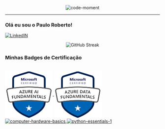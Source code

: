 <div align="center">
  <img src="https://github.com/user-attachments/assets/2cdd61c5-d4b7-456c-8b0c-584f880d46ee" alt="code-moment">
</div>

---

### Olá eu sou o Paulo Roberto! 

[![LinkedIN](https://img.shields.io/badge/LinkedIn-0077B5?style=for-the-badge&logo=linkedin&logoColor=white)](https://www.linkedin.com/in/pcastroneto/)

<div style="display: flex; justify-content: center; align-items: center;">
  <img src="https://streak-stats.demolab.com?user=Pcastroneto&theme=dark&hide_border=true&border_radius=6.4&locale=pt_BR&background=000000&ring=B71001&fire=D51301&currStreakLabel=FF1601&hide_longest_streak=true" alt="GitHub Streak" />
</div>


### Minhas Badges de Certificação

<div style="display: inline_block"><br>
  <a href="https://www.credly.com/badges/d6bdb4ad-036e-460c-8831-1551e61ece62/public_url">
    <img align="center" alt="BADGE AI-900" height="155" width="155" src="./assets/microsoft-certified-azure-ai-fundamentals.png">
  </a>
  <a href="https://www.credly.com/badges/d3e72faa-2492-4c38-b873-d87e3399d02c/public_url">
    <img align="center" alt="BADGE DP-900" height="155" width="155" src="./assets/microsoft-certified-azure-data-fundamentals.png">
  </a>
  <a href="https://www.credly.com/badges/e191b3a3-fea8-428d-bc77-9c74e7cdf592/public_url">
    <img align="center" alt="computer-hardware-basics" height="155" width="155" src="https://github.com/user-attachments/assets/3443ff17-68e5-4fa8-aa1a-4bc3d321690e">
  </a>
  <a href="https://www.credly.com/badges/e191b3a3-fea8-428d-bc77-9c74e7cdf592/public_url">
    <img align="center" alt="python-essentials-1" height="155" width="155" src="https://github.com/user-attachments/assets/b7a5437a-b59d-414e-8d5e-8933b647acff">
  </a>
</div>
